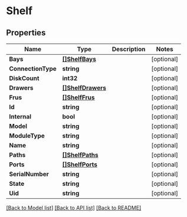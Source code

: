# Shelf

## Properties

Name | Type | Description | Notes
------------ | ------------- | ------------- | -------------
**Bays** | [**[]ShelfBays**](shelf_bays.md) |  | [optional] 
**ConnectionType** | **string** |  | [optional] 
**DiskCount** | **int32** |  | [optional] 
**Drawers** | [**[]ShelfDrawers**](shelf_drawers.md) |  | [optional] 
**Frus** | [**[]ShelfFrus**](shelf_frus.md) |  | [optional] 
**Id** | **string** |  | [optional] 
**Internal** | **bool** |  | [optional] 
**Model** | **string** |  | [optional] 
**ModuleType** | **string** |  | [optional] 
**Name** | **string** |  | [optional] 
**Paths** | [**[]ShelfPaths**](shelf_paths.md) |  | [optional] 
**Ports** | [**[]ShelfPorts**](shelf_ports.md) |  | [optional] 
**SerialNumber** | **string** |  | [optional] 
**State** | **string** |  | [optional] 
**Uid** | **string** |  | [optional] 

[[Back to Model list]](../README.md#documentation-for-models) [[Back to API list]](../README.md#documentation-for-api-endpoints) [[Back to README]](../README.md)


